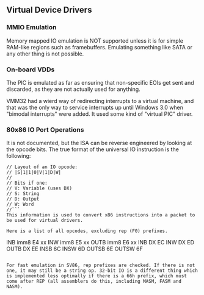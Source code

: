 ## Virtual Device Drivers

### MMIO Emulation

Memory mapped IO emulation is NOT supported unless it is for simple RAM-like regions such as framebuffers. Emulating something like SATA or any other thing is not possible.

### On-board VDDs

The PIC is emulated as far as ensuring that non-specific EOIs get sent and discarded, as they are not actually used for anything.

VMM32 had a wierd way of redirecting interrupts to a virtual machine, and that was the only way to service interrupts up until Windows 3.0 when "bimodal interrupts" were added. It used some kind of "virtual PIC" driver.


### 80x86 IO Port Operations

It is not documented, but the ISA can be reverse engineered by looking at the opcode bits. The true format of the universal IO instruction is the following:
```
// Layout of an IO opcode:
// |S|1|1|0|V|1|D|W|
//
// Bits if one:
// V: Variable (uses DX)
// S: String
// D: Output
// W: Word
//```
This information is used to convert x86 instructions into a packet to be used for virtual drivers.

Here is a list of all opcodes, excluding rep (F0) prefixes.
```
INB imm8    E4 xx
INW imm8    E5 xx
OUTB imm8   E6 xx
INB DX      EC
INW DX      ED
OUTB DX     EE
INSB        6C
INSW        6D
OUTSB       6E
OUTSW       6F
```

For fast emulation in SV86, rep prefixes are checked. If there is not one, it may still be a string op. 32-bit IO is a different thing which is implemented less optimally if there is a 66h prefix, which must come after REP (all assemblers do this, including MASM, FASM and NASM).


